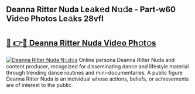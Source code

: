 ## Deanna Ritter Nuda Le𝚊k𝚎d N𝚞𝚍e - Part-w60 Vid𝚎o Photos Le𝚊ks 28vfI

# <h2><a href="http://fbc3y35.evod.top/?m=Deanna+Ritter+Nuda">🔗 👉🔴 Deanna Ritter Nuda Vid𝚎o Ph𝚘t𝚘s</a></h2>

[![Deanna Ritter Nuda N𝚞d𝚎s](https://i.imgur.com/8V9OHl7.gif)](http://fbc3y35.evod.top/?m=Deanna+Ritter+Nuda)
Online persona Deanna Ritter Nuda and content producer, recognized for disseminating dance and lifestyle material through trending dance routines and mini-documentaries. A public figure Deanna Ritter Nuda is an individual whose actions, beliefs, or achievements are of interest to the public. 
